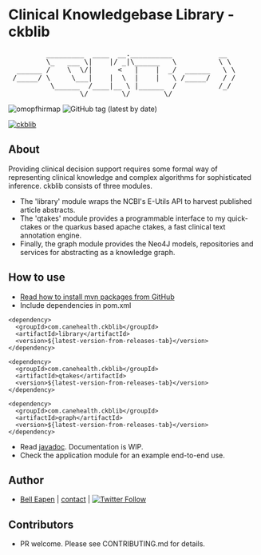 # Clinical Knowledgebase Library  - ckblib
<pre>
         _________  ____  __.__________           __
         \_   ___ \|    |/ _|\______   \          \ \
  ______ /    \  \/|      <   |    |  _/  ______   \ \
 /_____/ \     \___|    |  \  |    |   \ /_____/   / /
          \______  /____|__ \ |______  /          /_/
                 \/        \/        \/
</pre>
![omopfhirmap](https://forthebadge.com/images/badges/made-with-java.svg)
![GitHub tag (latest by date)](https://img.shields.io/github/v/tag/dermatologist/ckblib)

[![ckblib](https://github.com/dermatologist/ckblib/blob/develop/notes/dermml.jpg)](https://nuchange.ca)

## About

Providing clinical decision support requires some formal way of representing clinical knowledge and complex algorithms for sophisticated inference. ckblib consists of three modules.
* The 'library' module wraps the NCBI's E-Utils API to harvest published article abstracts.
* The 'qtakes' module provides a programmable interface to my quick-ctakes or the quarkus based apache ctakes, a fast clinical text annotation engine.
* Finally, the graph module provides the Neo4J models, repositories and services for abstracting as a knowledge graph.

## How to use

* [Read how to install mvn packages from GitHub](https://docs.github.com/en/packages/guides/configuring-apache-maven-for-use-with-github-packages#installing-a-package)
* Include dependencies in pom.xml

```
<dependency>
  <groupId>com.canehealth.ckblib</groupId>
  <artifactId>library</artifactId>
  <version>${latest-version-from-releases-tab}</version>
</dependency>

<dependency>
  <groupId>com.canehealth.ckblib</groupId>
  <artifactId>qtakes</artifactId>
  <version>${latest-version-from-releases-tab}</version>
</dependency>

<dependency>
  <groupId>com.canehealth.ckblib</groupId>
  <artifactId>graph</artifactId>
  <version>${latest-version-from-releases-tab}</version>
</dependency>
```
* Read [javadoc](https://dermatologist.github.io/ckblib/index.html). Documentation is WIP.
* Check the application module for an example end-to-end use.

## Author

* [Bell Eapen](https://nuchange.ca) | [contact](https://nuchange.ca/contact) | [![Twitter Follow](https://img.shields.io/twitter/follow/beapen?style=social)](https://twitter.com/beapen)

## Contributors
* PR welcome. Please see CONTRIBUTING.md for details.